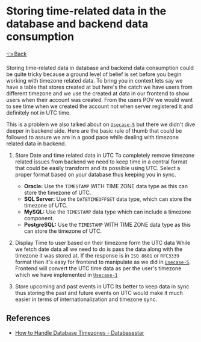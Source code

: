 # Storing time-related data in the database and backend data consumption

[👈 Back](../../ReadMe.md)

Storing time-related data in database and backend data consumption could be quite tricky because a ground level of belief is set before you begin working with timezone related data. To bring you in context lets say we have a table that stores created at but here's the catch we have users from different timezone and we use the created at data in our frontend to show users when their account was created. From the users POV we would want to see time when we created the account not when server registered it and definitely not in UTC time.

This is a problem we also talked about on [`Usecase-5`](../Usecase5/ReadMe.md) but there we didn't dive deeper in backend side. Here are the basic rule of thumb that could be followed to assure we are in a good pace while dealing with timezone related data in backend.

1. Store Date and time related data in UTC
    To completely remove timezone related issues from backend we need to keep time in a central format that could be easily transform and its possible using UTC. Select a proper format based on your database thus keeping you in sync.
    - **Oracle:** Use the `TIMESTAMP` WITH TIME ZONE data type as this can store the timezone of UTC.
    - **SQL Server:** Use the `DATETIMEOFFSET` data type, which can store the timezone of UTC.
    - **MySQL:** Use the `TIMESTAMP` data type which can include a timezone component.
    - **PostgreSQL:** Use the `TIMESTAMP` WITH TIME ZONE data type as this can store the timezone of UTC.
  
2. Display Time to user based on their timezone form the UTC data
    While we fetch date data all we need to do is pass the data along with the timezone it was stored at. If the response is in `ISO 8601` or `RFC3339` format then it's easy for frontend to manipulate as we did in [`Usecase-5`](../Usecase5/ReadMe.md). Frontend will convert the UTC time data as per the user's timezone which we have implemented in [`Usecase-1`](../Usecase1/ReadMe.md)

3. Store upcoming and past events in UTC
   Its better to keep data in sync thus storing the past and future events on UTC would make it much easier in terms of internationalization and timezone sync.

## References

- [How to Handle Database Timezones - Databasestar](https://www.databasestar.com/database-timezones)
